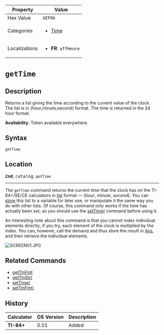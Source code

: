 | Property      | Value |
|---------------|-------|
| Hex Value     | `$EF0A`|
| Categories    | <ul><li>[Time](<../categories/Time.md>)</li></ul> |
| Localizations | <ul><li><b>FR</b>: `affHeure`</li></ul> |

# `getTime`

## Description
Returns a list giving the time according to the current value of the clock. The list is in {hour,minute,second} format. The time is returned in the 24 hour format.


<b>Availability</b>: Token available everywhere.

## Syntax
`getTime`

## Location
<tt><kbd><b>2nd</b></kbd></tt>, <kbd>catalog</kbd>, `getTime`
<hr>

The `getTime` command returns the current time that the clock has on the TI-84+/SE/CE calculators in [list](/lists) format — {_hour_, _minute_, _second_}. You can [store](/store) this list to a variable for later use, or manipulate it the same way you do with other lists. Of course, this command only works if the time has actually been set, so you should use the [setTime(](/settime) command before using it.

An interesting note about this command is that you cannot index individual elements directly; if you try, each element of the clock is multiplied by the index. You can, however, call the demand and thus store the result in [Ans](/ans), and then retrieve the individual elements.

![SCREEN01.JPG](http://tibasicdev.wikidot.com/local--files/gettime/SCREEN01.JPG)

## Related Commands

*   [getTmFmt](/gettmfmt)
*   [getTmStr(](/gettmstr)
*   [setTime(](/settime)
*   [setTmFmt(](/settmfmt)

## History
| Calculator | OS Version | Description |
|------------|------------|-------------|
| <b>TI-84+</b> | 0.01 | Added |


